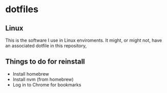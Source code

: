# dotfiles

## Linux
This is the software I use in Linux enviroments. It might, or might not, have an associated dotfile in this repository,

## Things to do for reinstall
* Install homebrew
* Install nvm (from homebrew)
* Log in to Chrome for bookmarks

